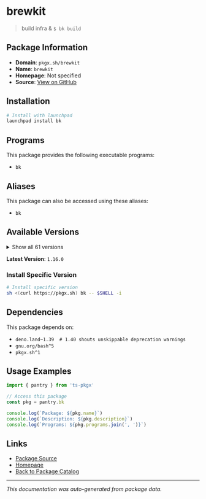 # brewkit

> build infra & `$ bk build`

## Package Information

- **Domain**: `pkgx.sh/brewkit`
- **Name**: `brewkit`
- **Homepage**: Not specified
- **Source**: [View on GitHub](https://github.com/pkgxdev/pantry/tree/main/projects/pkgx.sh/brewkit/package.yml)

## Installation

```bash
# Install with launchpad
launchpad install bk
```

## Programs

This package provides the following executable programs:

- `bk`

## Aliases

This package can also be accessed using these aliases:

- `bk`

## Available Versions

<details>
<summary>Show all 61 versions</summary>

- `1.16.0`, `1.15.0`, `1.14.3`, `1.14.2`, `1.14.1`
- `1.13.0`, `1.12.0`, `1.11.2`, `1.11.1`, `1.11.0`
- `1.10.7`, `1.10.6`, `1.10.5`, `1.10.4`, `1.10.3`
- `1.10.2`, `1.10.1`, `1.10.0`, `1.9.0`, `1.8.2`
- `1.8.1`, `1.8.0`, `1.7.0`, `1.6.0`, `1.5.1`
- `1.5.0`, `1.4.0`, `1.3.1`, `1.3.0`, `1.2.4`
- `1.2.3`, `1.2.2`, `1.2.1`, `1.1.2`, `1.1.1`
- `1.1.0`, `1.0.2`, `1.0.1`, `1.0.0`, `0.55.8`
- `0.55.7`, `0.55.6`, `0.55.5`, `0.55.4`, `0.55.3`
- `0.55.2`, `0.55.1`, `0.55.0`, `0.54.0`, `0.53.0`
- `0.52.1`, `0.52.0`, `0.51.0`, `0.50.0`, `0.49.0`
- `0.48.0`, `0.47.0`, `0.46.4`, `0.46.3`, `0.46.2`
- `0.46.1`

</details>

**Latest Version**: `1.16.0`

### Install Specific Version

```bash
# Install specific version
sh <(curl https://pkgx.sh) bk -- $SHELL -i
```

## Dependencies

This package depends on:

- `deno.land~1.39  # 1.40 shouts unskippable deprecation warnings`
- `gnu.org/bash^5`
- `pkgx.sh^1`

## Usage Examples

```typescript
import { pantry } from 'ts-pkgx'

// Access this package
const pkg = pantry.bk

console.log(`Package: ${pkg.name}`)
console.log(`Description: ${pkg.description}`)
console.log(`Programs: ${pkg.programs.join(', ')}`)
```

## Links

- [Package Source](https://github.com/pkgxdev/pantry/tree/main/projects/pkgx.sh/brewkit/package.yml)
- [Homepage](#)
- [Back to Package Catalog](../package-catalog.md)

---

*This documentation was auto-generated from package data.*
